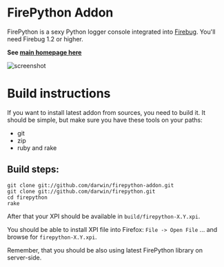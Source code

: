 # FirePython Addon

FirePython is a sexy Python logger console integrated into [Firebug][firebug]. You'll need Firebug 1.2 or higher.

**See [main homepage here][homepage]**

![screenshot][screenshot]

# Build instructions

If you want to install latest addon from sources, you need to build it. 
It should be simple, but make sure you have these tools on your paths:

* git
* zip
* ruby and rake

## Build steps:

    git clone git://github.com/darwin/firepython-addon.git
    git clone git://github.com/darwin/firepython.git
    cd firepython
    rake
  
After that your XPI should be available in ``build/firepython-X.Y.xpi``.

You should be able to install XPI file into Firefox: ``File -> Open File`` ... and browse for ``firepython-X.Y.xpi``.

Remember, that you should be also using latest FirePython library on server-side.

[screenshot]: http://github.com/darwin/firepython-addon/tree/master/support/screenshot.png?raw=true "FirePython in action"
[firebug]: https://addons.mozilla.org/en-US/firefox/addon/1843
[homepage]: http://github.com/darwin/firepython
